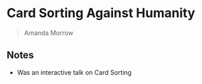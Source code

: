 # Card Sorting Against Humanity

> Amanda Morrow

## Notes

- Was an interactive talk on Card Sorting
